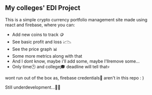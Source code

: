 ## My colleges' EDI Project

This is a simple crypto currency portfolio management site made using react and firebase, where you can:
<ul>
  <li>Add new coins to track 🪙</li>
  <li>See basic profit and loss 📈📉</li>
  <li>See the price graph 📊</li>
  <li>Some more metrics along with that</li>
  <li>And I dont know, maybe i'll add some, maybe I'llremove some...</li>
  <li>Only time🕒 and college🎓 deadline will tell that💀</li>
</ul>
  

wont run out of the box as, firebase credentials🔑 aren't in this repo : )

Still underdevelopment...👨‍💻
